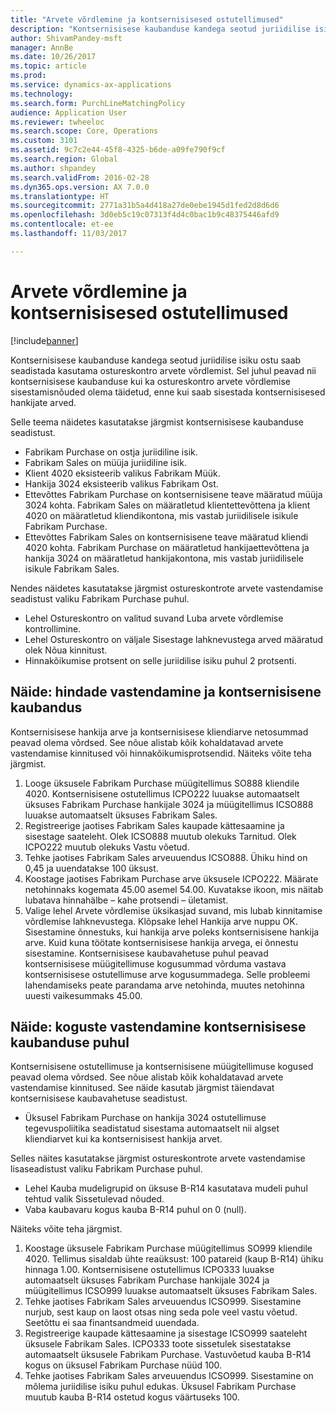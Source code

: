 ```yaml
---
title: "Arvete võrdlemine ja kontsernisisesed ostutellimused"
description: "Kontsernisisese kaubanduse kandega seotud juriidilise isiku ostu saab seadistada kasutama ostureskontro arvete võrdlemist. Sel juhul peavad nii kontsernisisese kaubanduse kui ka ostureskontro arvete võrdlemise sisestamisnõuded olema täidetud, enne kui saab sisestada kontsernisisesed hankijate arved."
author: ShivamPandey-msft
manager: AnnBe
ms.date: 10/26/2017
ms.topic: article
ms.prod: 
ms.service: dynamics-ax-applications
ms.technology: 
ms.search.form: PurchLineMatchingPolicy
audience: Application User
ms.reviewer: twheeloc
ms.search.scope: Core, Operations
ms.custom: 3101
ms.assetid: 9c7c2e44-45f8-4325-b6de-a09fe790f9cf
ms.search.region: Global
ms.author: shpandey
ms.search.validFrom: 2016-02-28
ms.dyn365.ops.version: AX 7.0.0
ms.translationtype: HT
ms.sourcegitcommit: 2771a31b5a4d418a27de0ebe1945d1fed2d8d6d6
ms.openlocfilehash: 3d0eb5c19c07313f4d4c0bac1b9c48375446afd9
ms.contentlocale: et-ee
ms.lasthandoff: 11/03/2017

---
```


# <a name="invoice-matching-and-intercompany-purchase-orders"></a>Arvete võrdlemine ja kontsernisisesed ostutellimused

[!include[banner](../includes/banner.md)]


Kontsernisisese kaubanduse kandega seotud juriidilise isiku ostu saab seadistada kasutama ostureskontro arvete võrdlemist. Sel juhul peavad nii kontsernisisese kaubanduse kui ka ostureskontro arvete võrdlemise sisestamisnõuded olema täidetud, enne kui saab sisestada kontsernisisesed hankijate arved.

Selle teema näidetes kasutatakse järgmist kontsernisisese kaubanduse seadistust.
-   Fabrikam Purchase on ostja juriidiline isik.
-   Fabrikam Sales on müüja juriidiline isik.
-   Klient 4020 eksisteerib valikus Fabrikam Müük.
-   Hankija 3024 eksisteerib valikus Fabrikam Ost.
-   Ettevõttes Fabrikam Purchase on kontsernisisene teave määratud müüja 3024 kohta. Fabrikam Sales on määratletud klientettevõttena ja klient 4020 on määratletud kliendikontona, mis vastab juriidilisele isikule Fabrikam Purchase.
-   Ettevõttes Fabrikam Sales on kontsernisisene teave määratud kliendi 4020 kohta. Fabrikam Purchase on määratletud hankijaettevõttena ja hankija 3024 on määratletud hankijakontona, mis vastab juriidilisele isikule Fabrikam Sales.

Nendes näidetes kasutatakse järgmist ostureskontrote arvete vastendamise seadistust valiku Fabrikam Purchase puhul.
-   Lehel Ostureskontro on valitud suvand Luba arvete võrdlemise kontrollimine.
-   Lehel Ostureskontro on väljale Sisestage lahknevustega arved määratud olek Nõua kinnitust.
-   Hinnakõikumise protsent on selle juriidilise isiku puhul 2 protsenti.

## <a name="example-price-matching-and-intercompany-trade"></a> Näide: hindade vastendamine ja kontsernisisene kaubandus
Kontsernisisese hankija arve ja kontsernisisese kliendiarve netosummad peavad olema võrdsed. See nõue alistab kõik kohaldatavad arvete vastendamise kinnitused või hinnakõikumisprotsendid. Näiteks võite teha järgmist.
1.  Looge üksusele Fabrikam Purchase müügitellimus SO888 kliendile 4020. Kontsernisisene ostutellimus ICPO222 luuakse automaatselt üksuses Fabrikam Purchase hankijale 3024 ja müügitellimus ICSO888 luuakse automaatselt üksuses Fabrikam Sales.
2.  Registreerige jaotises Fabrikam Sales kaupade kättesaamine ja sisestage saateleht. Olek ICSO888 muutub olekuks Tarnitud. Olek ICPO222 muutub olekuks Vastu võetud.
3.  Tehke jaotises Fabrikam Sales arveuuendus ICSO888. Ühiku hind on 0,45 ja uuendatakse 100 üksust.
4.  Koostage jaotises Fabrikam Purchase arve üksusele ICPO222. Määrate netohinnaks kogemata 45.00 asemel 54.00. Kuvatakse ikoon, mis näitab lubatava hinnahälbe – kahe protsendi – ületamist.
5.  Valige lehel Arvete võrdlemise üksikasjad suvand, mis lubab kinnitamise võrdlemise lahknevustega. Klõpsake lehel Hankija arve nuppu OK. Sisestamine õnnestuks, kui hankija arve poleks kontsernisisene hankija arve. Kuid kuna töötate kontsernisisese hankija arvega, ei õnnestu sisestamine. Kontsernisisese kaubavahetuse puhul peavad kontsernisisese müügitellimuse kogusummad võrduma vastava kontsernisisese ostutellimuse arve kogusummadega. Selle probleemi lahendamiseks peate parandama arve netohinda, muutes netohinna uuesti vaikesummaks 45.00.

## <a name="example-quantity-matching-with-intercompany-trade"></a> Näide: koguste vastendamine kontsernisisese kaubanduse puhul
Kontsernisisene ostutellimuse ja kontsernisisene müügitellimuse kogused peavad olema võrdsed. See nõue alistab kõik kohaldatavad arvete vastendamise kinnitused. See näide kasutab järgmist täiendavat kontsernisisese kaubavahetuse seadistust.
-   Üksusel Fabrikam Purchase on hankija 3024 ostutellimuse tegevuspoliitika seadistatud sisestama automaatselt nii algset kliendiarvet kui ka kontsernisisest hankija arvet.

Selles näites kasutatakse järgmist ostureskontrote arvete vastendamise lisaseadistust valiku Fabrikam Purchase puhul.
-   Lehel Kauba mudeligrupid on üksuse B-R14 kasutatava mudeli puhul tehtud valik Sissetulevad nõuded.
-   Vaba kaubavaru kogus kauba B-R14 puhul on 0 (null).

Näiteks võite teha järgmist.
1.  Koostage üksusele Fabrikam Purchase müügitellimus SO999 kliendile 4020. Tellimus sisaldab ühte reaüksust: 100 patareid (kaup B-R14) ühiku hinnaga 1.00. Kontsernisisene ostutellimus ICPO333 luuakse automaatselt üksuses Fabrikam Purchase hankijale 3024 ja müügitellimus ICSO999 luuakse automaatselt üksuses Fabrikam Sales.
2.  Tehke jaotises Fabrikam Sales arveuuendus ICSO999. Sisestamine nurjub, sest kaup on laost otsas ning seda pole veel vastu võetud. Seetõttu ei saa finantsandmeid uuendada.
3.  Registreerige kaupade kättesaamine ja sisestage ICSO999 saateleht üksusele Fabrikam Sales. ICPO333 toote sissetulek sisestatakse automaatselt üksusele Fabrikam Purchase. Vastuvõetud kauba B-R14 kogus on üksusel Fabrikam Purchase nüüd 100.
4.  Tehke jaotises Fabrikam Sales arveuuendus ICSO999. Sisestamine on mõlema juriidilise isiku puhul edukas. Üksusel Fabrikam Purchase muutub kauba B-R14 ostetud kogus väärtuseks 100. 






